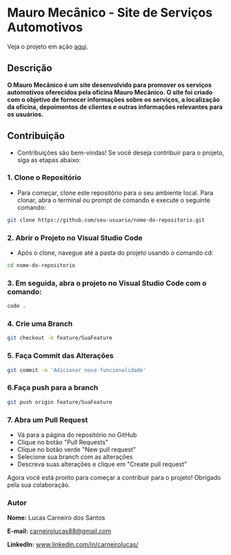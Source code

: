 # Mauro Mecânico - Site de Serviços Automotivos

Veja o projeto em ação [aqui](https://site-mauro-mecanico.vercel.app/).


## Descrição
**O Mauro Mecânico é um site desenvolvido para promover os serviços automotivos oferecidos pela oficina Mauro Mecânico. O site foi criado com o objetivo de fornecer informações sobre os serviços, a localização da oficina, depoimentos de clientes e outras informações relevantes para os usuários.** 

## Contribuição
- Contribuições são bem-vindas! Se você deseja contribuir para o projeto, siga as etapas abaixo:

### 1. Clone o Repositório

- Para começar, clone este repositório para o seu ambiente local. Para clonar, abra o terminal ou prompt de comando e execute o seguinte comando:

```bash
git clone https://github.com/seu-usuario/nome-do-repositorio.git
```

### 2. Abrir o Projeto no Visual Studio Code
- Após o clone, navegue até a pasta do projeto usando o comando cd:
```bash
cd nome-do-repositorio
```
### 3. Em seguida, abra o projeto no Visual Studio Code com o comando:
```bash
code .
```
 ### 4. Crie uma Branch
 ```bash
git checkout -b feature/SuaFeature
```
### 5. Faça Commit das Alterações
```bash
git commit -m 'Adicionar nova funcionalidade'
```
### 6.Faça push para a branch
```bash
git push origin feature/SuaFeature
```
### 7. Abra um Pull Request
- Vá para a página do repositório no GitHub
- Clique no botão "Pull Requests"
- Clique no botão verde "New pull request"
- Selecione sua branch com as alterações
- Descreva suas alterações e clique em "Create pull request"

Agora você está pronto para começar a contribuir para o projeto! Obrigado pela sua colaboração.

### Autor
**Nome:** Lucas Carneiro dos Santos

**E-mail:** carneirolucas88@gmail.com

**LinkedIn:** www.linkedin.com/in/carneirolucas/
